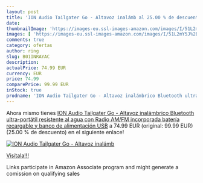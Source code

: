 ```yaml
---
layout: post
title: 'ION Audio Tailgater Go - Altavoz inalámb al 25.00 % de descuento'
date: 
thumbnailImage: 'https://images-eu.ssl-images-amazon.com/images/I/51L2mY5J%2BZL._SL200_.jpg'
images: [ 'https://images-eu.ssl-images-amazon.com/images/I/51L2mY5J%2BZL._SL200_.jpg' ]
comments: true
category: ofertas
author: ring
slug: B01INRAYAC
description:
actualPrice: 74.99 EUR
currency: EUR
price: 74.99
comparePrice: 99.99 EUR
inStock: true
prodname: 'ION Audio Tailgater Go - Altavoz inalámbrico Bluetooth ultra-portátil resistente al agua con Radio AM/FM incorporada  batería recargable y banco de alimentación USB'
---
```


Ahora mismo tienes [ION Audio Tailgater Go - Altavoz inalámbrico Bluetooth ultra-portátil resistente al agua con Radio AM/FM incorporada  batería recargable y banco de alimentación USB](https://www.amazon.es/dp/B01INRAYAC/?tag=tolees-21) a 74.99 EUR (original: 99.99 EUR) (25.00 %  de descuento) en el siguiente enlace!

[![ION Audio Tailgater Go - Altavoz inalámb](https://images-eu.ssl-images-amazon.com/images/I/51L2mY5J%2BZL._SL200_.jpg)](https://www.amazon.es/dp/B01INRAYAC/?tag=tolees-21)

[Visítala!!!](https://www.amazon.es/dp/B01INRAYAC/?tag=tolees-21)

Links participate in Amazon Associate program and might generate a comission on qualifying sales

